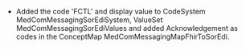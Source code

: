 * Added the code 'FCTL' and display value to CodeSystem MedComMessagingSorEdiSystem, ValueSet MedComMessagingSorEdiValues and added Acknowledgement as codes in the ConceptMap MedComMessagingMapFhirToSorEdi.